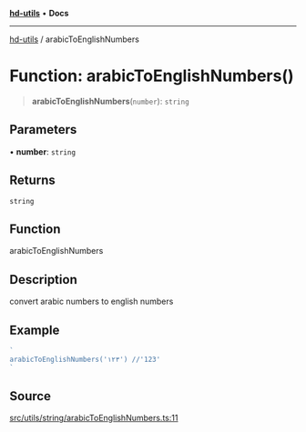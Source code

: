 [**hd-utils**](../README.md) • **Docs**

***

[hd-utils](../globals.md) / arabicToEnglishNumbers

# Function: arabicToEnglishNumbers()

> **arabicToEnglishNumbers**(`number`): `string`

## Parameters

• **number**: `string`

## Returns

`string`

## Function

arabicToEnglishNumbers

## Description

convert arabic numbers to english numbers

## Example

```ts
`
arabicToEnglishNumbers('١٢٣') //'123'
`
```

## Source

[src/utils/string/arabicToEnglishNumbers.ts:11](https://github.com/AhmadHddad/h-utils/blob/f7bb9ae71f981ffef49079271b9540862594b7e6/src/utils/string/arabicToEnglishNumbers.ts#L11)
